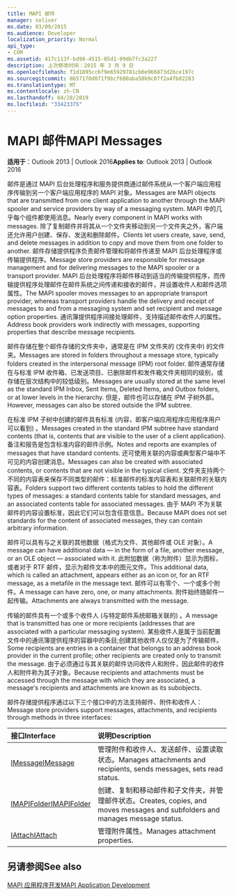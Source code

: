 ```yaml
---
title: MAPI 邮件
manager: soliver
ms.date: 03/09/2015
ms.audience: Developer
localization_priority: Normal
api_type:
- COM
ms.assetid: 417c113f-bd98-4515-85d1-09db7fc3a227
description: 上次修改时间：2015 年 3 月 9 日
ms.openlocfilehash: f1d1895cc6f9e65929781cb0e966873d2bce197c
ms.sourcegitcommit: 8657170d071f9bcf680aba50b9c07f2a4fb82283
ms.translationtype: MT
ms.contentlocale: zh-CN
ms.lasthandoff: 04/28/2019
ms.locfileid: "33423375"
---
```

# <a name="mapi-messages"></a><span data-ttu-id="e8199-103">MAPI 邮件</span><span class="sxs-lookup"><span data-stu-id="e8199-103">MAPI Messages</span></span>

  
  
<span data-ttu-id="e8199-104">**适用于**：Outlook 2013 | Outlook 2016</span><span class="sxs-lookup"><span data-stu-id="e8199-104">**Applies to**: Outlook 2013 | Outlook 2016</span></span> 
  
<span data-ttu-id="e8199-105">邮件是通过 MAPI 后台处理程序和服务提供商通过邮件系统从一个客户端应用程序传输到另一个客户端应用程序的 MAPI 对象。</span><span class="sxs-lookup"><span data-stu-id="e8199-105">Messages are MAPI objects that are transmitted from one client application to another through the MAPI spooler and service providers by way of a messaging system.</span></span> <span data-ttu-id="e8199-106">MAPI 中的几乎每个组件都使用消息。</span><span class="sxs-lookup"><span data-stu-id="e8199-106">Nearly every component in MAPI works with messages.</span></span> <span data-ttu-id="e8199-107">除了复制邮件并将其从一个文件夹移动到另一个文件夹之外，客户端还允许用户创建、保存、发送和删除邮件。</span><span class="sxs-lookup"><span data-stu-id="e8199-107">Clients let users create, save, send, and delete messages in addition to copy and move them from one folder to another.</span></span> <span data-ttu-id="e8199-108">邮件存储提供程序负责邮件管理和将邮件传递至 MAPI 后台处理程序或传输提供程序。</span><span class="sxs-lookup"><span data-stu-id="e8199-108">Message store providers are responsible for message management and for delivering messages to the MAPI spooler or a transport provider.</span></span> <span data-ttu-id="e8199-109">MAPI 后台处理程序将邮件移动到适当的传输提供程序，而传输提供程序处理邮件在邮件系统之间传递和接收的邮件，并设置收件人和邮件选项属性。</span><span class="sxs-lookup"><span data-stu-id="e8199-109">The MAPI spooler moves messages to an appropriate transport provider, whereas transport providers handle the delivery and receipt of messages to and from a messaging system and set recipient and message option properties.</span></span> <span data-ttu-id="e8199-110">通讯簿提供程序间接处理邮件，支持描述邮件收件人的属性。</span><span class="sxs-lookup"><span data-stu-id="e8199-110">Address book providers work indirectly with messages, supporting properties that describe message recipients.</span></span>
  
<span data-ttu-id="e8199-111">邮件存储在整个邮件存储的文件夹中，通常是在 IPM 文件夹的 (文件夹中) 的文件夹。</span><span class="sxs-lookup"><span data-stu-id="e8199-111">Messages are stored in folders throughout a message store, typically folders created in the interpersonal message (IPM) root folder.</span></span> <span data-ttu-id="e8199-112">邮件通常存储在与标准 IPM 收件箱、已发送项目、已删除邮件和发件箱文件夹相同的级别，或存储在层次结构中的较低级别。</span><span class="sxs-lookup"><span data-stu-id="e8199-112">Messages are usually stored at the same level as the standard IPM Inbox, Sent Items, Deleted Items, and Outbox folders, or at lower levels in the hierarchy.</span></span> <span data-ttu-id="e8199-113">但是，邮件也可以存储在 IPM 子树外部。</span><span class="sxs-lookup"><span data-stu-id="e8199-113">However, messages can also be stored outside the IPM subtree.</span></span>
  
<span data-ttu-id="e8199-114">在标准 IPM 子树中创建的邮件具有标准 (内容，即客户端应用程序应用程序用户可以看到) 。</span><span class="sxs-lookup"><span data-stu-id="e8199-114">Messages created in the standard IPM subtree have standard contents (that is, contents that are visible to the user of a client application).</span></span> <span data-ttu-id="e8199-115">备注和报告是包含标准内容的邮件示例。</span><span class="sxs-lookup"><span data-stu-id="e8199-115">Notes and reports are examples of messages that have standard contents.</span></span> <span data-ttu-id="e8199-116">还可使用关联的内容或典型客户端中不可见的内容创建消息。</span><span class="sxs-lookup"><span data-stu-id="e8199-116">Messages can also be created with associated contents, or contents that are not visible in the typical client.</span></span> <span data-ttu-id="e8199-117">文件夹支持两个不同的内容表来保存不同类型的邮件：标准邮件的标准内容表和关联邮件的关联内容表。</span><span class="sxs-lookup"><span data-stu-id="e8199-117">Folders support two different contents tables to hold the different types of messages: a standard contents table for standard messages, and an associated contents table for associated messages.</span></span> <span data-ttu-id="e8199-118">由于 MAPI 不为关联邮件的内容设置标准，因此它们可以包含任意信息。</span><span class="sxs-lookup"><span data-stu-id="e8199-118">Because MAPI does not set standards for the content of associated messages, they can contain arbitrary information.</span></span> 
  
<span data-ttu-id="e8199-119">邮件可以具有与之关联的其他数据（格式为文件、其他邮件或 OLE 对象）。</span><span class="sxs-lookup"><span data-stu-id="e8199-119">A message can have additional data — in the form of a file, another message, or an OLE object — associated with it.</span></span> <span data-ttu-id="e8199-120">此附加数据（称为附件）显示为图标，或者对于 RTF 邮件，显示为邮件文本中的图元文件。</span><span class="sxs-lookup"><span data-stu-id="e8199-120">This additional data, which is called an attachment, appears either as an icon or, for an RTF message, as a metafile in the message text.</span></span> <span data-ttu-id="e8199-121">邮件可以有零个、一个或多个附件。</span><span class="sxs-lookup"><span data-stu-id="e8199-121">A message can have zero, one, or many attachments.</span></span> <span data-ttu-id="e8199-122">附件始终随邮件一起传输。</span><span class="sxs-lookup"><span data-stu-id="e8199-122">Attachments are always transmitted with the message.</span></span>
  
<span data-ttu-id="e8199-123">传输的邮件具有一个或多个收件人 (与特定邮件系统邮箱关联的) 。</span><span class="sxs-lookup"><span data-stu-id="e8199-123">A message that is transmitted has one or more recipients (addresses that are associated with a particular messaging system).</span></span> <span data-ttu-id="e8199-124">某些收件人是属于当前配置文件中的通讯簿提供程序的容器中的条目;创建其他收件人仅仅是为了传输邮件。</span><span class="sxs-lookup"><span data-stu-id="e8199-124">Some recipients are entries in a container that belongs to an address book provider in the current profile; other recipients are created only to transmit the message.</span></span> <span data-ttu-id="e8199-125">由于必须通过与其关联的邮件访问收件人和附件，因此邮件的收件人和附件称为其子对象。</span><span class="sxs-lookup"><span data-stu-id="e8199-125">Because recipients and attachments must be accessed through the message with which they are associated, a message's recipients and attachments are known as its subobjects.</span></span> 
  
<span data-ttu-id="e8199-126">邮件存储提供程序通过以下三个接口中的方法支持邮件、附件和收件人：</span><span class="sxs-lookup"><span data-stu-id="e8199-126">Message store providers support messages, attachments, and recipients through methods in three interfaces:</span></span> 
  
|<span data-ttu-id="e8199-127">**接口**</span><span class="sxs-lookup"><span data-stu-id="e8199-127">**Interface**</span></span>|<span data-ttu-id="e8199-128">**说明**</span><span class="sxs-lookup"><span data-stu-id="e8199-128">**Description**</span></span>|
|:-----|:-----|
|[<span data-ttu-id="e8199-129">IMessage</span><span class="sxs-lookup"><span data-stu-id="e8199-129">IMessage</span></span>](imessageimapiprop.md) <br/> |<span data-ttu-id="e8199-130">管理附件和收件人、发送邮件、设置读取状态。</span><span class="sxs-lookup"><span data-stu-id="e8199-130">Manages attachments and recipients, sends messages, sets read status.</span></span>  <br/> |
|[<span data-ttu-id="e8199-131">IMAPIFolder</span><span class="sxs-lookup"><span data-stu-id="e8199-131">IMAPIFolder</span></span>](imapifolderimapicontainer.md) <br/> |<span data-ttu-id="e8199-132">创建、复制和移动邮件和子文件夹，并管理邮件状态。</span><span class="sxs-lookup"><span data-stu-id="e8199-132">Creates, copies, and moves messages and subfolders and manages message status.</span></span>  <br/> |
|[<span data-ttu-id="e8199-133">IAttach</span><span class="sxs-lookup"><span data-stu-id="e8199-133">IAttach</span></span>](iattachimapiprop.md) <br/> |<span data-ttu-id="e8199-134">管理附件属性。</span><span class="sxs-lookup"><span data-stu-id="e8199-134">Manages attachment properties.</span></span>  <br/> |
   
## <a name="see-also"></a><span data-ttu-id="e8199-135">另请参阅</span><span class="sxs-lookup"><span data-stu-id="e8199-135">See also</span></span>



[<span data-ttu-id="e8199-136">MAPI 应用程序开发</span><span class="sxs-lookup"><span data-stu-id="e8199-136">MAPI Application Development</span></span>](mapi-application-development.md)

